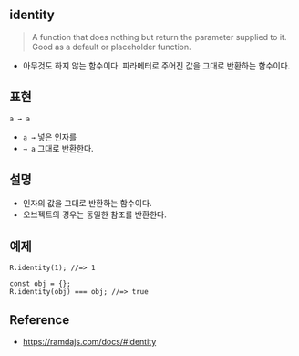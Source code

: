 ## identity
> A function that does nothing but return the parameter supplied to it. Good as a default or placeholder function.
- 아무것도 하지 않는 함수이다. 파라메터로 주어진 값을 그대로 반환하는 함수이다. 

## 표현
```
a → a
```
- `a →` 넣은 인자를
- `→ a` 그대로 반환한다.

## 설명
- 인자의 값을 그대로 반환하는 함수이다.
- 오브젝트의 경우는 동일한 참조를 반환한다.

## 예제
```
R.identity(1); //=> 1

const obj = {};
R.identity(obj) === obj; //=> true
```

## Reference
- https://ramdajs.com/docs/#identity
